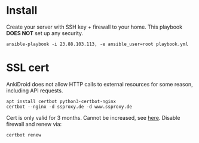 # Install

Create your server with SSH key + firewall to your home. This playbook **DOES NOT** set up any security.

```
ansible-playbook -i 23.88.103.113, -e ansible_user=root playbook.yml
```



# SSL cert

AnkiDroid does not allow HTTP calls to external resources for some reason, including API requests.

```
apt install certbot python3-certbot-nginx
certbot --nginx -d ssproxy.de -d www.ssproxy.de
```

Cert is only valid for 3 months. Cannot be increased, see [here](https://community.letsencrypt.org/t/how-to-set-expiration-date/79440). Disable firewall and renew via:

```
certbot renew
```

